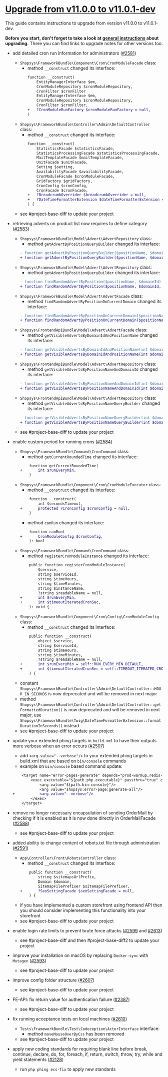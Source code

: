 # [Upgrade from v11.0.0 to v11.0.1-dev](https://github.com/shopsys/shopsys/compare/v11.0.0...master)

This guide contains instructions to upgrade from version v11.0.0 to v11.0.1-dev.

**Before you start, don't forget to take a look at [general instructions](https://github.com/shopsys/shopsys/blob/7.3/UPGRADE.md) about upgrading.**
There you can find links to upgrade notes for other versions too.

- add detailed cron run information for administrators ([#2581](https://github.com/shopsys/shopsys/pull/2581))
    - `Shopsys\FrameworkBundle\Component\Cron\CronModuleFacade` class:
        - method `__construct` changed its interface:
          ```diff
          function __construct(
              EntityManagerInterface $em,
              CronModuleRepository $cronModuleRepository,
              CronFilter $cronFilter
              EntityManagerInterface $em,
              CronModuleRepository $cronModuleRepository,
              CronFilter $cronFilter,
          +   ?CronModuleRunFactory $cronModuleRunFactory = null,
          )
          ```
    - `Shopsys\FrameworkBundle\Controller\Admin\DefaultController` class:
        - method `__construct` changed its interface:
          ```diff
          function __construct(
              StatisticsFacade $statisticsFacade,
              StatisticsProcessingFacade $statisticsProcessingFacade,
              MailTemplateFacade $mailTemplateFacade,
              UnitFacade $unitFacade,
              Setting $setting,
              AvailabilityFacade $availabilityFacade,
              CronModuleFacade $cronModuleFacade,
              GridFactory $gridFactory,
              CronConfig $cronConfig,
              CronFacade $cronFacade,
          +   ?BreadcrumbOverrider $breadcrumbOverrider = null,
          +   ?DateTimeFormatterExtension $dateTimeFormatterExtension = null,
          ) {
          ```
    - see #project-base-diff to update your project

- retrieving adverts on product list now requires to define category ([#2583](https://github.com/shopsys/shopsys/pull/2583))
    - `Shopsys\FrameworkBundle\Model\Advert\AdvertRepository` class:
        - method `getAdvertByPositionQueryBuilder` changed its interface:
        ```diff
        - function getAdvertByPositionQueryBuilder($positionName, $domainId)
        + function getAdvertByPositionQueryBuilder($positionName, $domainId, $category = null)
        ```
    - `Shopsys\FrameworkBundle\Model\Advert\AdvertRepository` class:
        - method `getAdvertByPositionQueryBuilder` changed its interface:
        ```diff
        - function findRandomAdvertByPosition($positionName, $domainId)
        + function findRandomAdvertByPosition($positionName, $domainId, $category = null)
        ```
    - `Shopsys\FrameworkBundle\Model\Advert\AdvertFacade` class:
        - method `findRandomAdvertByPositionOnCurrentDomain` changed its interface:
        ```diff
        - function findRandomAdvertByPositionOnCurrentDomain($positionName)
        + function findRandomAdvertByPositionOnCurrentDomain($positionName, $category = null)
        ```
    - `Shopsys\FrontendApiBundle\Model\Advert\AdvertFacade` class:
        - method `getVisibleAdvertsByDomainIdAndPositionName` changed its interface:
        ```diff
        - function getVisibleAdvertsByDomainIdAndPositionName(int $domainId, string $positionName): array
        + function getVisibleAdvertsByDomainIdAndPositionName(int $domainId, string $positionName, ?Category $category = null): array
        ```
    - `Shopsys\FrontendApiBundle\Model\Advert\AdvertRepository` class:
        - method `getVisibleAdvertsByPositionNameAndDomainId` changed its interface:
        ```diff
        - function getVisibleAdvertsByPositionNameAndDomainId(int $domainId, string $positionName): array
        + function getVisibleAdvertsByPositionNameAndDomainId(int $domainId, string $positionName, ?Category $category = null): array
        ```
    - `Shopsys\FrontendApiBundle\Model\Advert\AdvertRepository` class:
        - method `getVisibleAdvertsByPositionNameQueryBuilder` changed its interface:
        ```diff
        - function getVisibleAdvertsByPositionNameQueryBuilder(int $domainId, string $positionName)
        + function getVisibleAdvertsByPositionNameQueryBuilder(int $domainId, string $positionName, ?Category $category = null)
        ```
    - see #project-base-diff to update your project
- enable custom period for running crons ([#2584](https://github.com/shopsys/shopsys/pull/2584))
    - `Shopsys\FrameworkBundle\Command\CronCommand` class:
        - method `getCurrentRoundedTime` changed its interface:
        ```diff
            function getCurrentRoundedTime(
        +       int $runEveryMin,
            )
        ```
    - `Shopsys\FrameworkBundle\Component\Cron\CronModuleExecutor` class:
        - method `__construct` changed its interface:
        ```diff
            function __construct(
                int $secondsTimeout,
        +       protected ?CronConfig $cronConfig = null,
            )
        ```
        - method `canRun` changed its interface:
        ```diff
            function canRun(
        +       CronModuleConfig $cronConfig,
            ): bool
        ```
    - `Shopsys\FrameworkBundle\Command\CronCommand` class:
        - method `registerCronModuleInstance` changed its interface:
        ```diff
            public function registerCronModuleInstance(
                $service,
                string $serviceId,
                string $timeHours,
                string $timeMinutes,
                string $instanceName,
                ?string $readableName = null,
        +       int $runEveryMin,
        +       int $timeoutIteratedCronSec,
            ): void {
        ```
    - `Shopsys\FrameworkBundle\Component\Cron\Config\CronModuleConfig` class:
        - method `__construct` changed its interface:
        ```diff
            public function __construct(
                object $service,
                string $serviceId,
                string $timeHours,
                string $timeMinutes,
                ?string $readableName = null,
        +       int $runEveryMin = self::RUN_EVERY_MIN_DEFAULT,
        +       int $timeoutIteratedCronSec = self::TIMEOUT_ITERATED_CRON_SEC_DEFAULT,
            ) {
        ```
    - constant `Shopsys\FrameworkBundle\Controller\Admin\DefaultController::HOUR_IN_SECONDS` is now deprecated and will be removed in next major
    - method `Shopsys\FrameworkBundle\Controller\Admin\DefaultController::getFormattedDuration()` is now deprecated and will be removed in next major, use `Shopsys\FrameworkBundle\Twig\DateTimeFormatterExtension::formatDurationInSeconds()` instead
    - see #project-base-diff to update your project
- update your extended phing targets in `build.xml` to have their outputs more verbose when an error occurs ([#2507](https://github.com/shopsys/shopsys/pull/2507))
    - add `<arg value="--verbose"/>` to your extended phing targets in build.xml that are based on `bin/console` commands
    - example on `bin/console` based command update:
    ```diff
        <target name="error-pages-generate" depends="prod-warmup,redis-check" description="Generates error pages displayed in production environment.">
            <exec executable="${path.php.executable}" passthru="true" checkreturn="true">
                <arg value="${path.bin-console}"/>
                <arg value="shopsys:error-page:generate-all"/>
    +           <arg value="--verbose"/>
            </exec>
        </target>
    ```
- remove no longer necessary encapsulation of sending OrderMail by checking if it is enabled as it is now done directly in OrderMailFacade ([#2588](https://github.com/shopsys/shopsys/pull/2588))
    - see #project-base-diff to update your project
- added ability to change content of robots.txt file through administration ([#2591](https://github.com/shopsys/shopsys/pull/2591))
    - `App\Controller\Front\RobotsController` class:
        - method `__construct` changed its interface:
        ```diff
            public function __construct(
                string $sitemapsUrlPrefix,
                Domain $domain,
                SitemapFilePrefixer $sitemapFilePrefixer,
        +       ?SeoSettingFacade $seoSettingFacade = null,
            ) {
        ```
    - if you have implemented a custom storefront using frontend API then you should consider implementing this functionality into your storefront
    - see #project-base-diff to update your project
- enable login rate limits to prevent brute force attacks ([#2599](https://github.com/shopsys/shopsys/pull/2599) and [#2613](https://github.com/shopsys/shopsys/pull/2613))
    - see #project-base-diff and then #project-base-diff2 to update your project
- improve your installation on macOS by replacing `Docker-sync` with `Mutagen` ([#2593](https://github.com/shopsys/shopsys/pull/2593))
    - see #project-base-diff to update your project
- improve config folder structure ([#2607](https://github.com/shopsys/shopsys/pull/2607))
    - see #project-base-diff to update your project
- FE-API: fix return value for authentication failure ([#2387](https://github.com/shopsys/shopsys/pull/2387))
    - see #project-base-diff to update your project
- fix running acceptance tests on local machines ([#2610](https://github.com/shopsys/shopsys/pull/2610))
    - `Tests\FrameworkBundle\Test\Codeception\ActorInterface` interface:
        - method `moveMouseOverByCss` has been removed
    - see #project-base-diff to update your project
- apply new coding standards for requiring blank line before break, continue, declare, do, for, foreach, if, return, switch, throw, try, while and yield statements ([#2128](https://github.com/shopsys/shopsys/pull/2128))
    - run `php phing ecs-fix` to apply new standards
